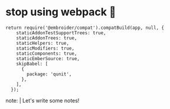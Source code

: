 # stop using webpack 🎉

```
return require('@embroider/compat').compatBuild(app, null, {
    staticAddonTestSupportTrees: true,
    staticAddonTrees: true,
    staticHelpers: true,
    staticModifiers: true,
    staticComponents: true,
    staticEmberSource: true,
    skipBabel: [
      {
        package: 'qunit',
      },
    ],
  });
```

note: |
  Let's write some notes!
